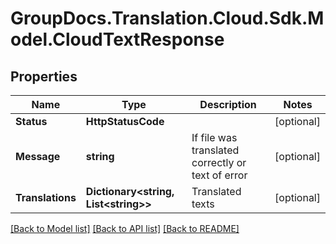 # GroupDocs.Translation.Cloud.Sdk.Model.CloudTextResponse

## Properties

Name | Type | Description | Notes
------------ | ------------- | ------------- | -------------
**Status** | **HttpStatusCode** |  | [optional] 
**Message** | **string** | If file was translated correctly or text of error | [optional] 
**Translations** | **Dictionary&lt;string, List&lt;string&gt;&gt;** | Translated texts | [optional] 

[[Back to Model list]](../README.md#documentation-for-models) [[Back to API list]](../README.md#documentation-for-api-endpoints) [[Back to README]](../README.md)

